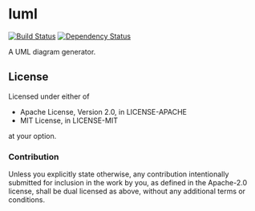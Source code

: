 luml
====

[![Build Status](https://travis-ci.org/remexre/luml.svg?branch=master)](https://travis-ci.org/remexre/luml) [![Dependency Status](https://deps.rs/repo/github/remexre/luml/status.svg)](https://deps.rs/repo/github/remexre/luml)

A UML diagram generator.

License
-------

Licensed under either of

-	Apache License, Version 2.0, in LICENSE-APACHE
-	MIT License, in LICENSE-MIT

at your option.

### Contribution

Unless you explicitly state otherwise, any contribution intentionally submitted for inclusion in the work by you, as defined in the Apache-2.0 license, shall be dual licensed as above, without any additional terms or conditions.
